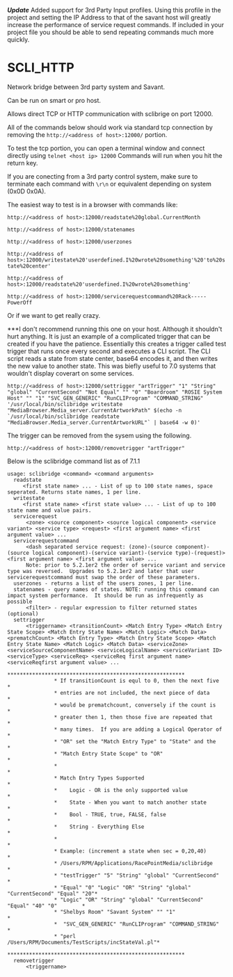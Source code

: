 ***Update***
Added support for 3rd Party Input profiles. Using this profile in the project and setting the IP Address to that of the savant host will greatly increase the performance of service request commands. If included in your project file you should be able to send repeating commands much more quickly.

# SCLI_HTTP
Network bridge between 3rd party system and Savant.

Can be run on smart or pro host.

Allows direct TCP or HTTP communication with sclibrige on port 12000.

All of the commands below should work via standard tcp connection by removing the ```http://<address of host>:12000/``` portion.

To test the tcp portion, you can open a terminal window and connect directly using ```telnet <host ip> 12000```
Commands will run when you hit the return key.

If you are conecting from a 3rd party control system, make sure to terminate each command with ```\r\n``` or equivalent depending on system (0x0D 0x0A).

The easiest way to test is in a browser with commands like:

```http://<address of host>:12000/readstate%20global.CurrentMonth```

```http://<address of host>:12000/statenames```

```http://<address of host>:12000/userzones```

```http://<address of host>:12000/writestate%20'userdefined.I%20wrote%20something'%20'to%20state%20center'```

```http://<address of host>:12000/readstate%20'userdefined.I%20wrote%20something'```

```http://<address of host>:12000/servicerequestcommand%20Rack-----PowerOff```

Or if we want to get really crazy.

***I don't recommend running this one on your host. Although it shouldn't hurt anything. It is just an example of a complicated trigger that can be created if you have the patience.
Essentially this creates a trigger called test trigger that runs once every second and executes a CLI script.
The CLI script reads a state from state center, base64 encodes it, and then writes the new value to another state.
This was biefly useful to 7.0 systems that wouldn't display coverart on some services.
```
http://<address of host>:12000/settrigger "artTrigger" "1" "String" "global" "CurrentSecond" "Not Equal" "" "0" "Boardroom" "ROSIE System Host" "" "1" "SVC_GEN_GENERIC" "RunCLIProgram" "COMMAND_STRING" '/usr/local/bin/sclibridge writestate "MediaBrowser.Media_server.CurrentArtworkPath" $(echo -n `/usr/local/bin/sclibridge readstate "MediaBrowser.Media_server.CurrentArtworkURL"` | base64 -w 0)'
```
The trigger can be removed from the sysem using the following.

```http://<address of host>:12000/removetrigger "artTrigger"```

Below is the sclibridge command list as of 7.1.1

```
usage: sclibridge <command> <command arguments>
  readstate 
     <first state name> ... - List of up to 100 state names, space seperated. Returns state names, 1 per line.
  writestate 
     <first state name> <first state value> ... - List of up to 100 state name and value pairs.
  servicerequest 
      <zone> <source component> <source logical component> <service variant> <service type> <request> <first argument name> <first argument value> ...
  servicerequestcommand 
      <dash separated service request: (zone)-(source component)-(source logical component)-(service variant)-(service type)-(request)> <first argument name> <first argument value> ...
      Note: prior to 5.2.1er2 the order of service variant and service type was reversed.  Upgrades to 5.2.1er2 and later that user servicerequestcommand must swap the order of these parameters.
  userzones - returns a list of the users zones, 1 per line.
  statenames - query names of states. NOTE: running this command can impact system performance.  It should be run as infrequently as possible
      <filter> - regular expression to filter returned states (optional)
  settrigger 
      <triggername> <transitionCount> <Match Entry Type> <Match Entry State Scope> <Match Entry State Name> <Match Logic> <Match Data> <prematchCount> <Match Entry Type> <Match Entry State Scope> <Match Entry State Name> <Match Logic> <Match Data> <serviceZone> <serviceSourceComponentName> <serviceLogicalName> <serviceVariant ID> <serviceType> <serviceReq> <serviceReq first argument name> <serviceReqfirst argument value> ...
               ********************************************************* 
               * If transitionCount is equl to 0, then the next five   * 
               * entries are not included, the next piece of data      * 
               * would be prematchcount, conversely if the count is    * 
               * greater then 1, then those five are repeated that     * 
               * many times.  If you are adding a Logical Operator of  * 
               * "OR" set the "Match Entry Type" to "State" and the    * 
               * "Match Entry State Scope" to "OR"                     * 
               *                                                       * 
               * Match Entry Types Supported                           * 
               *    Logic - OR is the only supported value             * 
               *    State - When you want to match another state       * 
               *    Bool - TRUE, true, FALSE, false                    * 
               *    String - Everything Else                           * 
               *                                                       * 
               * Example: (increment a state when sec = 0,20,40)       * 
               * /Users/RPM/Applications/RacePointMedia/sclibridge     * 
               * "testTrigger" "5" "String" "global" "CurrentSecond"   * 
               * "Equal" "0" "Logic" "OR" "String" "global" "CurrentSecond" "Equal" "20"* 
               * "Logic" "OR" "String" "global" "CurrentSecond" "Equal" "40" "0"        * 
               * "Shelbys Room" "Savant System" "" "1"                 * 
               *  "SVC_GEN_GENERIC" "RunCLIProgram" "COMMAND_STRING"   * 
               * "perl /Users/RPM/Documents/TestScripts/incStateVal.pl"* 
               ********************************************************* 
  removetrigger 
      <triggername> 


```
